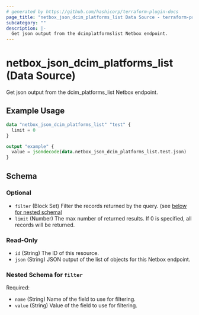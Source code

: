 ```yaml
---
# generated by https://github.com/hashicorp/terraform-plugin-docs
page_title: "netbox_json_dcim_platforms_list Data Source - terraform-provider-netbox"
subcategory: ""
description: |-
  Get json output from the dcimplatformslist Netbox endpoint.
---
```


# netbox_json_dcim_platforms_list (Data Source)

Get json output from the dcim_platforms_list Netbox endpoint.

## Example Usage

```terraform
data "netbox_json_dcim_platforms_list" "test" {
  limit = 0
}

output "example" {
  value = jsondecode(data.netbox_json_dcim_platforms_list.test.json)
}
```

<!-- schema generated by tfplugindocs -->
## Schema

### Optional

- `filter` (Block Set) Filter the records returned by the query. (see [below for nested schema](#nestedblock--filter))
- `limit` (Number) The max number of returned results. If 0 is specified, all records will be returned.

### Read-Only

- `id` (String) The ID of this resource.
- `json` (String) JSON output of the list of objects for this Netbox endpoint.

<a id="nestedblock--filter"></a>
### Nested Schema for `filter`

Required:

- `name` (String) Name of the field to use for filtering.
- `value` (String) Value of the field to use for filtering.


